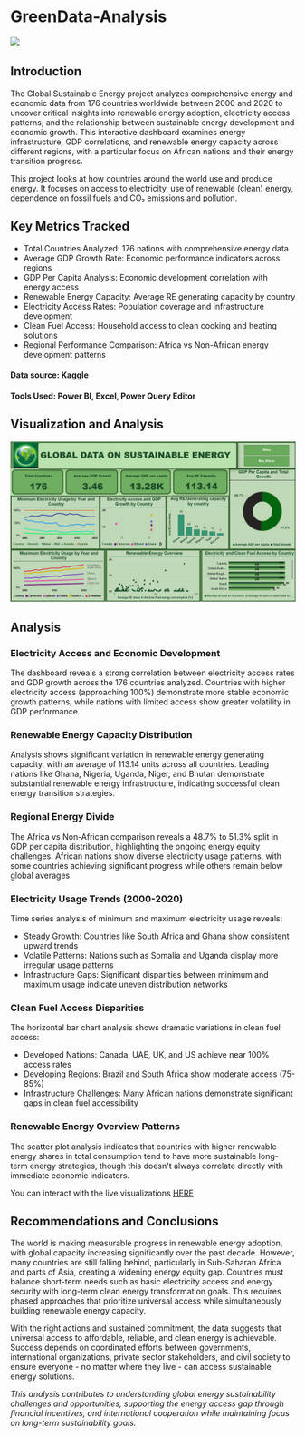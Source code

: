 # GreenData-Analysis
![](https://surestrategygroup.com/wp-content/uploads/2024/02/imagem-de-lampada-e-energia.jpeg)
## Introduction
The Global Sustainable Energy project analyzes comprehensive energy and economic data from 176 countries worldwide between 2000 and 2020 to uncover critical insights into renewable energy adoption, electricity access patterns, and the relationship between sustainable energy development and economic growth. This interactive dashboard examines energy infrastructure, GDP correlations, and renewable energy capacity across different regions, with a particular focus on African nations and their energy transition progress.

This project looks at how countries around the world use and produce energy. It focuses on access to electricity, use of renewable (clean) energy, dependence on fossil fuels and CO₂ emissions and pollution.

## Key Metrics Tracked
- Total Countries Analyzed: 176 nations with comprehensive energy data
- Average GDP Growth Rate: Economic performance indicators across regions
- GDP Per Capita Analysis: Economic development correlation with energy access
- Renewable Energy Capacity: Average RE generating capacity by country
- Electricity Access Rates: Population coverage and infrastructure development
- Clean Fuel Access: Household access to clean cooking and heating solutions
- Regional Performance Comparison: Africa vs Non-African energy development patterns

#### Data source: Kaggle
#### Tools Used: Power BI, Excel, Power Query Editor


## Visualization and Analysis
![](https://github.com/bouqui-x/GreenData-Analysis/blob/main/Screenshot%202025-05-27%20224304.png)

## Analysis 
### Electricity Access and Economic Development
The dashboard reveals a strong correlation between electricity access rates and GDP growth across the 176 countries analyzed. Countries with higher electricity access (approaching 100%) demonstrate more stable economic growth patterns, while nations with limited access show greater volatility in GDP performance.

### Renewable Energy Capacity Distribution
Analysis shows significant variation in renewable energy generating capacity, with an average of 113.14 units across all countries. Leading nations like Ghana, Nigeria, Uganda, Niger, and Bhutan demonstrate substantial renewable energy infrastructure, indicating successful clean energy transition strategies.

### Regional Energy Divide
The Africa vs Non-African comparison reveals a 48.7% to 51.3% split in GDP per capita distribution, highlighting the ongoing energy equity challenges. African nations show diverse electricity usage patterns, with some countries achieving significant progress while others remain below global averages.

### Electricity Usage Trends (2000-2020)
Time series analysis of minimum and maximum electricity usage reveals:
- Steady Growth: Countries like South Africa and Ghana show consistent upward trends
- Volatile Patterns: Nations such as Somalia and Uganda display more irregular usage patterns
- Infrastructure Gaps: Significant disparities between minimum and maximum usage indicate uneven distribution networks

### Clean Fuel Access Disparities
The horizontal bar chart analysis shows dramatic variations in clean fuel access:
- Developed Nations: Canada, UAE, UK, and US achieve near 100% access rates
- Developing Regions: Brazil and South Africa show moderate access (75-85%)
- Infrastructure Challenges: Many African nations demonstrate significant gaps in clean fuel accessibility

### Renewable Energy Overview Patterns
The scatter plot analysis indicates that countries with higher renewable energy shares in total consumption tend to have more sustainable long-term energy strategies, though this doesn't always correlate directly with immediate economic indicators.

You can interact with the live visualizations [HERE](https://app.powerbi.com/links/spZTTvKrEr?ctid=1220b0d4-ada5-4eb7-b188-55382a0d496a&pbi_source=linkShare)

## Recommendations and Conclusions  
The world is making measurable progress in renewable energy adoption, with global capacity increasing significantly over the past decade. However, many countries are still falling behind, particularly in Sub-Saharan Africa and parts of Asia, creating a widening energy equity gap.
Countries must balance short-term needs such as basic electricity access and energy security with long-term clean energy transformation goals. This requires phased approaches that prioritize universal access while simultaneously building renewable energy capacity.

With the right actions and sustained commitment, the data suggests that universal access to affordable, reliable, and clean energy is achievable. Success depends on coordinated efforts between governments, international organizations, private sector stakeholders, and civil society to ensure everyone - no matter where they live - can access sustainable energy solutions.

*This analysis contributes to understanding global energy sustainability challenges and opportunities, supporting the energy access gap through financial incentives, and international cooperation while maintaining focus on long-term sustainability goals.*
